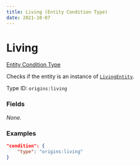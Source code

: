 ```yaml
---
title: Living (Entity Condition Type)
date: 2021-10-07
---
```


# Living

[Entity Condition Type](../entity_condition_types.md)

Checks if the entity is an instance of [`LivingEntity`](https://maven.fabricmc.net/docs/yarn-1.17.1+build.64/net/minecraft/entity/LivingEntity.html).

Type ID: `origins:living`


### Fields

_None._


### Examples

```json
"condition": {
    "type": "origins:living"
}
```
